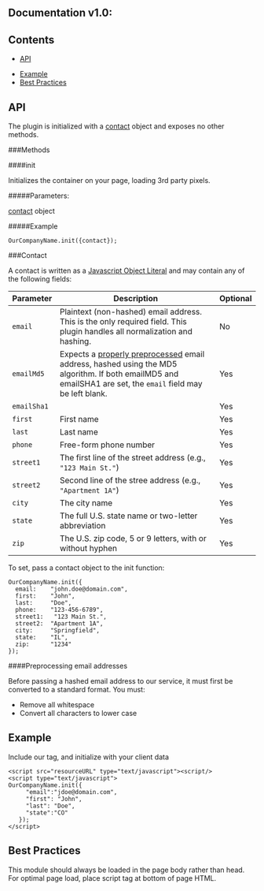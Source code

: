 Documentation v1.0:
-------------------

Contents
--------

  * [API](#api)
  <!-- * [Resource URL](#resource-url) -->
  * [Example](#example)
  * [Best Practices](#best-practices)

API
---

  The plugin is initialized with a [contact](#contact) object and exposes no other methods.

###Methods

####init

  Initializes the container on your page, loading 3rd party pixels.

#####Parameters:

  [contact](#contact) object

#####Example

  `OurCompanyName.init({contact});`

###Contact

  A contact is written as a [Javascript Object Literal](http://www.dyn-web.com/tutorials/object-literal/) and may contain any of the following fields:

  | Parameter   | Description | Optional |
  |-------------|-------------|-|
  | `email`     | Plaintext (non-hashed) email address. This is the only required field. This plugin handles all normalization and hashing. | No |
  | `emailMd5`     | Expects a [properly preprocessed](#preprocessing-email-addresses) email address, hashed using the MD5 algorithm. If both emailMD5 and emailSHA1 are set, the `email` field may be left blank. | Yes |
  | `emailSha1`     |  | Yes |
  | `first`     | First name | Yes |
  | `last`      | Last name | Yes |
  | `phone`     | Free-form phone number | Yes |
  | `street1`    | The first line of the street address (e.g., `"123 Main St."`) | Yes |
  | `street2`   | Second line of the stree address (e.g., `"Apartment 1A"`)        | Yes |
  | `city`      | The city name  | Yes |
  | `state`     | The full U.S. state name or two-letter abbreviation | Yes |
  | `zip`       | The U.S. zip code, 5 or 9 letters, with or without hyphen | Yes |

  To set, pass a contact object to the init function:

  ```
  OurCompanyName.init({
    email:    "john.doe@domain.com",
    first:    "John",
    last:     "Doe",
    phone:    "123-456-6789",
    street1:   "123 Main St.",
    street2:  "Apartment 1A",
    city:     "Springfield",
    state:    "IL",
    zip:      "1234"
  });
  ```

####Preprocessing email addresses

Before passing a hashed email address to our service, it must first be converted to a standard format. You must:

  - Remove all whitespace
  - Convert all characters to lower case

Example
-------

  Include our tag, and initialize with your client data

  ```
  <script src="resourceURL" type="text/javascript"><script/>
  <script type="text/javascript">
  OurCompanyName.init({
       "email":"jdoe@domain.com",
       "first": "John",
       "last": "Doe",
       "state":"CO"
     });
  </script>
  ```

Best Practices
--------------

  This module should always be loaded in the page body rather than head. For optimal page load, place script tag at bottom of page HTML.
